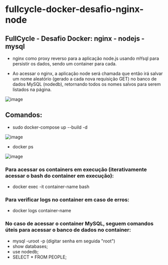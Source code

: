 # fullcycle-docker-desafio-nginx-node

## FullCycle - Desafio Docker: nginx - nodejs - mysql

- nginx como proxy reverso para a aplicação node.js usando mYsql para persistir os dados, sendo um container para cada.

- Ao acessar o nginx, a aplicação node será chamada que então irá salvar um nome aleatório (gerado a cada nova requisição GET) no banco de dados MySQL (nodedb), retornando todos os nomes salvos para serem listados na página.

![image](https://user-images.githubusercontent.com/31414164/181399016-ca69ee49-f2b4-4b68-9a3b-b9704c0d64da.png)


## Comandos:

- sudo docker-compose up --build -d

![image](https://user-images.githubusercontent.com/31414164/181399109-b3f611cd-bd85-46cc-b802-eb2b16d08cda.png)

- docker ps

![image](https://user-images.githubusercontent.com/31414164/181396206-a9e04ad1-ed44-40b2-bcd9-9f25530776dd.png)

### Para acessar os containers em execução (iterativamente acessar o bash do container em execução):
- docker exec -it container-name bash 

### Para verificar logs no container em caso de erros:
- docker logs container-name

### No caso de acessar o container MySQL, seguem comandos úteis para acessar o banco de dados no container:

- mysql -uroot -p (digitar senha em seguida "root")
- show databases;
- use nodedb;
- SELECT * FROM PEOPLE;
